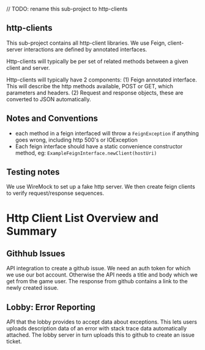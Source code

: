 // TODO: rename this sub-project to http-clients
## http-clients

This sub-project contains all http-client libraries.
We use Feign, client-server interactions are defined
by annotated interfaces.

Http-clients will typically be per set of related methods
between a given client and server.

Http-clients will typically have 2 components:
(1) Feign annotated interface. This will describe the http
methods available, POST or GET, which parameters and headers.
(2) Request and response objects, these are converted to
JSON automatically.

## Notes and Conventions

  - each method in a feign interfaced will throw a `FeignException` if anything
goes wrong, including http 500's or IOException
  - Each feign interface should have a static convenience constructor
 method, eg: `ExampleFeignInterface.newClient(hostUri)`

## Testing notes

We use WireMock to set up a fake http server. We then create feign clients
to verify request/response sequences.

# Http Client List Overview and Summary

## Githhub Issues

API integration to create a github issue. We need an auth token for which we use
our bot account. Otherwise the API needs a title and body which we get from
the game user. The response from github contains a link to the newly created
issue.

## Lobby: Error Reporting

API that the lobby provides to accept data about exceptions. This lets users
uploads description data of an error with stack trace data automatically attached.
The lobby server in turn uploads this to github to create an issue ticket.
